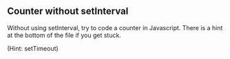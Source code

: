 ## Counter without setInterval

Without using setInterval, try to code a counter in Javascript. There is a hint at the bottom of the file if you get stuck.

(Hint: setTimeout)
